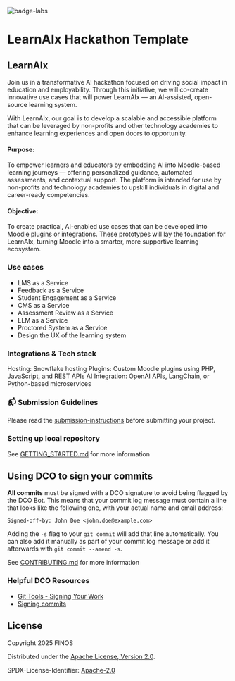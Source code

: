 ![badge-labs](https://user-images.githubusercontent.com/327285/230928932-7c75f8ed-e57b-41db-9fb7-a292a13a1e58.svg)

# LearnAIx Hackathon Template

## LearnAIx

Join us in a transformative AI hackathon focused on driving social impact in education and employability. Through this initiative, we will co-create innovative use cases that will power LearnAIx — an AI-assisted, open-source learning system.

With LearnAIx, our goal is to develop a scalable and accessible platform that can be leveraged by non-profits and other technology academies to enhance learning experiences and open doors to opportunity.

#### Purpose:

To empower learners and educators by embedding AI into Moodle-based learning journeys — offering personalized guidance, automated assessments, and contextual support. The platform is intended for use by non-profits and technology academies to upskill individuals in digital and career-ready competencies.

#### Objective:

To create practical, AI-enabled use cases that can be developed into Moodle plugins or integrations. These prototypes will lay the foundation for LearnAIx, turning Moodle into a smarter, more supportive learning ecosystem.

### Use cases

- LMS as a Service
- Feedback as a Service
- Student Engagement as a Service
- CMS as a Service
- Assessment Review as a Service
- LLM as a Service
- Proctored System as a Service
- Design the UX of the learning system

### Integrations & Tech stack

Hosting: Snowflake hosting
Plugins: Custom Moodle plugins using PHP, JavaScript, and REST APIs
AI Integration: OpenAI APIs, LangChain, or Python-based microservices

### 📬 Submission Guidelines

Please read the [submission-instructions](./.github/submission-instructions.md) before submitting your project.

### Setting up local repository

See [GETTING_STARTED.md](./.github/GETTING_STARTED.md) for more information

## Using DCO to sign your commits

**All commits** must be signed with a DCO signature to avoid being flagged by the DCO Bot. This means that your commit log message must contain a line that looks like the following one, with your actual name and email address:

```
Signed-off-by: John Doe <john.doe@example.com>
```

Adding the `-s` flag to your `git commit` will add that line automatically. You can also add it manually as part of your commit log message or add it afterwards with `git commit --amend -s`.

See [CONTRIBUTING.md](./.github/CONTRIBUTING.md) for more information

### Helpful DCO Resources

- [Git Tools - Signing Your Work](https://git-scm.com/book/en/v2/Git-Tools-Signing-Your-Work)
- [Signing commits
  ](https://docs.github.com/en/github/authenticating-to-github/signing-commits)

## License

Copyright 2025 FINOS

Distributed under the [Apache License, Version 2.0](http://www.apache.org/licenses/LICENSE-2.0).

SPDX-License-Identifier: [Apache-2.0](https://spdx.org/licenses/Apache-2.0)

